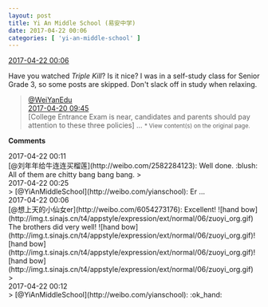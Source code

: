```yaml
---
layout: post
title: Yi An Middle School (易安中学)
date: 2017-04-22 00:06
categories: [ 'yi-an-middle-school' ]
---
```


<div class="weibo-info">
  <a href="http://weibo.com/6074218720/EFAFhnpv8">2017-04-22 00:06</a>
</div>

Have you watched *Triple Kill*? Is it nice? I was in a self-study class for Senior Grade 3, so some posts are skipped. Don't slack off in study when relaxing.

<!-- more -->

> <div class="weibo-post-name">
>   <a href="http://weibo.com/jybxwb">@WeiYanEdu</a>
> </div>
> <div class="weibo-info">
>   <a href="http://weibo.com/2737798435/EFlBjicmk">2017-04-20 09:45</a>
> </div>
> [College Entrance Exam is near, candidates and parents should pay attention to these three policies] …  
> <small>* View content(s) on the original page.</small>

**Comments**

<div class="weibo-info">2017-04-22 00:11</div>
[@刘年年给牛连连买榴莲](http://weibo.com/2582284123): Well done. :blush: All of them are chitty bang bang bang.
> <div class="weibo-info">2017-04-22 00:25</div>
> [@YiAnMiddleSchool](http://weibo.com/yianschool): Er …

<div class="weibo-info">2017-04-22 00:06</div>
[@想上天的小仙女er](http://weibo.com/6054273176): Excellent! ![hand bow](http://img.t.sinajs.cn/t4/appstyle/expression/ext/normal/06/zuoyi_org.gif) The brothers did very well! ![hand bow](http://img.t.sinajs.cn/t4/appstyle/expression/ext/normal/06/zuoyi_org.gif)![hand bow](http://img.t.sinajs.cn/t4/appstyle/expression/ext/normal/06/zuoyi_org.gif)![hand bow](http://img.t.sinajs.cn/t4/appstyle/expression/ext/normal/06/zuoyi_org.gif)
> <div class="weibo-info">2017-04-22 00:12</div>
> [@YiAnMiddleSchool](http://weibo.com/yianschool): :ok_hand:
